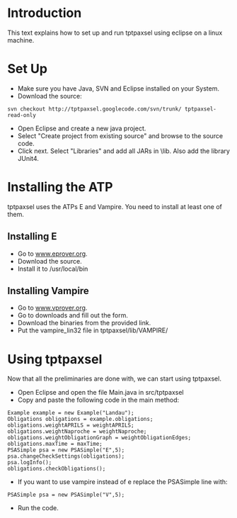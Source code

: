 # Introduction #

This text explains how to set up and run tptpaxsel using eclipse on a linux machine.

# Set Up #
  * Make sure you have Java, SVN and Eclipse installed on your System.
  * Download the source:
```
svn checkout http://tptpaxsel.googlecode.com/svn/trunk/ tptpaxsel-read-only
```
  * Open Eclipse and create a new java project.
  * Select "Create project from existing source" and browse to the source code.
  * Click next. Select "Libraries" and add all JARs in \lib. Also add the library JUnit4.

# Installing the ATP #
tptpaxsel uses the ATPs E and Vampire. You need to install at least one of them.

## Installing E ##
  * Go to www.eprover.org.
  * Download the source.
  * Install it to /usr/local/bin

## Installing Vampire ##
  * Go to www.vprover.org.
  * Go to downloads and fill out the form.
  * Download the binaries from the provided link.
  * Put the vampire\_lin32 file in tptpaxsel/lib/VAMPIRE/

# Using tptpaxsel #
Now that all the preliminaries are done with, we can start using tptpaxsel.

  * Open Eclipse and open the file Main.java in src/tptpaxsel
  * Copy and paste the following code in the main method:
```
Example example = new Example("Landau");
Obligations obligations = example.obligations;
obligations.weightAPRILS = weightAPRILS;
obligations.weightNaproche = weightNaproche;
obligations.weightObligationGraph = weightObligationEdges;
obligations.maxTime = maxTime;
PSASimple psa = new PSASimple("E",5);
psa.changeCheckSettings(obligations);
psa.logInfo();
obligations.checkObligations();
```
  * If you want to use vampire instead of e replace the PSASimple line with:
```
PSASimple psa = new PSASimple("V",5);
```
  * Run the code.